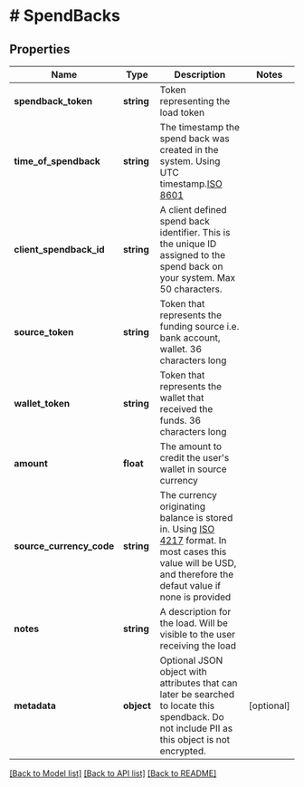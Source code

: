 # # SpendBacks

## Properties

Name | Type | Description | Notes
------------ | ------------- | ------------- | -------------
**spendback_token** | **string** | Token representing the load token |
**time_of_spendback** | **string** | The timestamp the spend back was created in the system. Using UTC timestamp.[ISO 8601](https://en.wikipedia.org/wiki/ISO_8601) |
**client_spendback_id** | **string** | A client defined spend back identifier. This is the unique ID assigned to the spend back on your system. Max 50 characters. |
**source_token** | **string** | Token that represents the funding source i.e. bank account, wallet. 36 characters long |
**wallet_token** | **string** | Token that represents the wallet that received the funds. 36 characters long |
**amount** | **float** | The amount to credit the user&#39;s wallet in source currency |
**source_currency_code** | **string** | The currency originating balance is stored in. Using [ISO 4217](https://en.wikipedia.org/wiki/ISO_4217) format. In most cases this value will be USD, and therefore the defaut value if none is provided |
**notes** | **string** | A description for the load. Will be visible to the user receiving the load |
**metadata** | **object** | Optional JSON object with attributes that can later be searched to locate this spendback. Do not include PII as this object is not encrypted. | [optional]

[[Back to Model list]](../../README.md#models) [[Back to API list]](../../README.md#endpoints) [[Back to README]](../../README.md)
